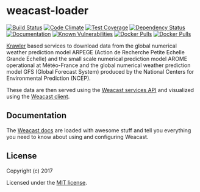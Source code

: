 # weacast-loader

[![Build Status](https://travis-ci.org/weacast/weacast-loader.png?branch=master)](https://travis-ci.org/weacast/weacast-loader)
[![Code Climate](https://codeclimate.com/github/weacast/weacast-loader/badges/gpa.svg)](https://codeclimate.com/github/weacast/weacast-loader)
[![Test Coverage](https://codeclimate.com/github/weacast/weacast-loader/badges/coverage.svg)](https://codeclimate.com/github/weacast/weacast-loader/coverage)
[![Dependency Status](https://img.shields.io/david/weacast/weacast-loader.svg?style=flat-square)](https://david-dm.org/weacast/weacast-loader)
[![Documentation](https://img.shields.io/badge/documentation-available-brightgreen.svg)](https://weacast.gitbooks.io/weacast-docs/api/)
[![Known Vulnerabilities](https://snyk.io/test/github/weacast/weacast-loader/badge.svg)](https://snyk.io/test/github/weacast/weacast-loader)
[![Docker Pulls](https://img.shields.io/docker/pulls/weacast/weacast-arpege.svg?style=plastic)](https://hub.docker.com/r/weacast/weacast-arpege/)
[![Docker Pulls](https://img.shields.io/docker/pulls/weacast/weacast-gfs.svg?style=plastic)](https://hub.docker.com/r/weacast/weacast-gfs/)

[Krawler](https://kalisio.github.io/krawler/) based services to download data from the global numerical weather prediction model ARPEGE (Action de Recherche Petite Echelle Grande Echelle) and the small scale numerical prediction model AROME operational at Météo-France and the global numerical weather prediction model GFS (Global Forecast System) produced by the National Centers for Environmental Prediction (NCEP).

These data are then served using the [Weacast services API](https://github.com/weacast/weacast-core) and visualized using the [Weacast client](https://github.com/weacast/weacast-client).

## Documentation

The [Weacast docs](https://weacast.gitbooks.io/weacast-docs/) are loaded with awesome stuff and tell you everything you need to know about using and configuring Weacast.

## License

Copyright (c) 2017

Licensed under the [MIT license](LICENSE).

